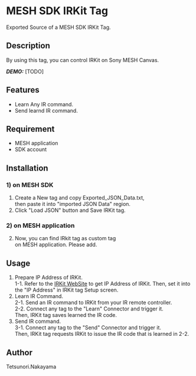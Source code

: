 # MESH SDK IRKit Tag

Exported Source of a MESH SDK IRKit Tag.

## Description

By using this tag,
you can control IRKit on Sony MESH Canvas.

***DEMO:***
[TODO]

## Features

- Learn Any IR command.
- Send learnd IR command.

## Requirement

- MESH application
- SDK account

## Installation

### 1) on MESH SDK

1. Create a New tag and copy Exported_JSON_Data.txt,  
then paste it into "imported JSON Data" region.
2. Click "Load JSON" button and Save IRKit tag.

### 2) on MESH application
2. Now, you can find IRkit tag as custom tag   
on MESH application. Please add.

## Usage

1. Prepare IP Address of IRKit.  
1-1. Refer to the [IRKit WebSite](http://getirkit.com/#IRKit-Device-API) to get IP Address of IRKit. Then, set it into the "IP Address" in IRKit tag Setup screen.
2. Learn IR Command.  
2-1. Send an IR command to IRKit from your IR remote controller.  
2-2. Connect any tag to the "Learn" Connector and trigger it.  
Then, IRKit tag saves learned the IR code.
3. Send IR command.  
3-1. Connect any tag to the "Send" Connector and trigger it.  
Then, IRKit tag requests IRKit to issue the IR code that is learned in 2-2.

## Author

Tetsunori.Nakayama
